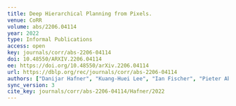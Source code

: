 ```yaml
---
title: Deep Hierarchical Planning from Pixels.
venue: CoRR
volume: abs/2206.04114
year: 2022
type: Informal Publications
access: open
key: journals/corr/abs-2206-04114
doi: 10.48550/ARXIV.2206.04114
ee: https://doi.org/10.48550/arXiv.2206.04114
url: https://dblp.org/rec/journals/corr/abs-2206-04114
authors: ["Danijar Hafner", "Kuang-Huei Lee", "Ian Fischer", "Pieter Abbeel"]
sync_version: 3
cite_key: journals/corr/abs-2206-04114/Hafner/2022
---
```

